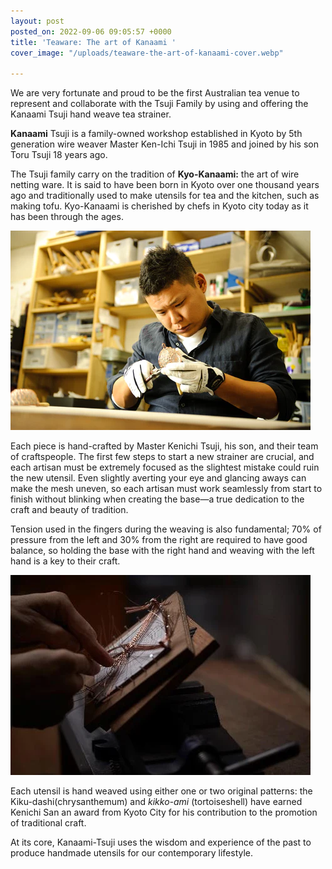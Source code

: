 ```yaml
---
layout: post
posted_on: 2022-09-06 09:05:57 +0000
title: 'Teaware: The art of Kanaami '
cover_image: "/uploads/teaware-the-art-of-kanaami-cover.webp"

---
```

We are very fortunate and proud to be the first Australian tea venue to represent and collaborate with the Tsuji Family by using and offering the Kanaami Tsuji hand weave tea strainer.

**Kanaami** Tsuji is a family-owned workshop established in Kyoto by 5th generation wire weaver Master Ken-Ichi Tsuji in 1985 and joined by his son Toru Tsuji 18 years ago.

The Tsuji family carry on the tradition of **Kyo-Kanaami:** the art of wire netting ware. It is said to have been born in Kyoto over one thousand years ago and traditionally used to make utensils for tea and the kitchen, such as making tofu. Kyo-Kanaami is cherished by chefs in Kyoto city today as it has been through the ages.

![](/uploads/teaware-the-art-of-kanaami-1st.webp)

Each piece is hand-crafted by Master Kenichi Tsuji, his son, and their team of craftspeople. The first few steps to start a new strainer are crucial, and each artisan must be extremely focused as the slightest mistake could ruin the new utensil. Even slightly averting your eye and glancing aways can make the mesh uneven, so each artisan must work seamlessly from start to finish without blinking when creating the base—a true dedication to the craft and beauty of tradition.

Tension used in the fingers during the weaving is also fundamental; 70% of pressure from the left and 30% from the right are required to have good balance, so holding the base with the right hand and weaving with the left hand is a key to their craft.

![](/uploads/teaware-the-art-of-kanaami-2nd.webp)

Each utensil is hand weaved using either one or two original patterns: the Kiku-dashi(chrysanthemum) and _kikko-ami_ (tortoiseshell) have earned Kenichi San an award from Kyoto City for his contribution to the promotion of traditional craft.

At its core, Kanaami-Tsuji uses the wisdom and experience of the past to produce handmade utensils for our contemporary lifestyle.